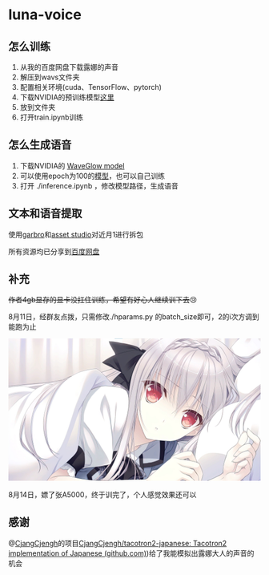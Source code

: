 # luna-voice
## 怎么训练

1. 从我的百度网盘下载露娜的声音
2. 解压到wavs文件夹
3. 配置相关环境(cuda、TensorFlow、pytorch)
4. 下载NVIDIA的预训练模型[这里](https://drive.google.com/file/d/1c5ZTuT7J08wLUoVZ2KkUs_VdZuJ86ZqA/view?usp=sharing)
5. 放到文件夹
6. 打开train.ipynb训练

## 怎么生成语音

1. 下载NVIDIA的 [WaveGlow model](https://drive.google.com/open?id=1rpK8CzAAirq9sWZhe9nlfvxMF1dRgFbF)
2. 可以使用epoch为100的[模型]()，也可以自己训练
3. 打开 ./inference.ipynb ，修改模型路径，生成语音

## 文本和语音提取

使用[garbro](https://github.com/morkt/GARbro)和[asset studio](https://github.com/Perfare/AssetStudio)对近月1进行拆包

所有资源均已分享到[百度网盘](https://pan.baidu.com/s/1X0oT8_IPQJ9Tcp_Po3VN-A?pwd=1234)

## 补充

~~作者4gb显存的显卡没扛住训练，希望有好心人继续训下去~~:cry:

8月11日，经群友点拨，只需修改./hparams.py 的batch_size即可，2的i次方调到能跑为止

![luna](./luna.jpg)

8月14日，嫖了张A5000，终于训完了，个人感觉效果还可以

## 感谢

@[CjangCjengh](https://github.com/CjangCjengh/tacotron2-japanese/commits?author=CjangCjengh)的项目[CjangCjengh/tacotron2-japanese: Tacotron2 implementation of Japanese (github.com)](https://github.com/CjangCjengh/tacotron2-japanese))给了我能模拟出露娜大人的声音的机会


